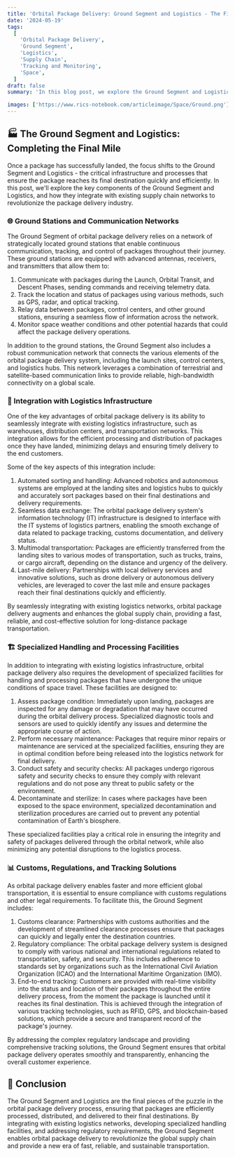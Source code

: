 ```yaml
---
title: 'Orbital Package Delivery: Ground Segment and Logistics - The Final Mile'
date: '2024-05-19'
tags:
  [
    'Orbital Package Delivery',
    'Ground Segment',
    'Logistics',
    'Supply Chain',
    'Tracking and Monitoring',
    'Space',
  ]
draft: false
summary: 'In this blog post, we explore the Ground Segment and Logistics of orbital package delivery. Learn about the critical infrastructure and processes that ensure the smooth flow of packages from the landing site to their final destinations, and discover how this innovative delivery method integrates with existing logistics networks.'

images: ['https://www.rics-notebook.com/articleimage/Space/Ground.png']
---
```


## 🏭 The Ground Segment and Logistics: Completing the Final Mile

Once a package has successfully landed, the focus shifts to the Ground Segment and Logistics - the critical infrastructure and processes that ensure the package reaches its final destination quickly and efficiently. In this post, we'll explore the key components of the Ground Segment and Logistics, and how they integrate with existing supply chain networks to revolutionize the package delivery industry.

### 🌐 Ground Stations and Communication Networks

The Ground Segment of orbital package delivery relies on a network of strategically located ground stations that enable continuous communication, tracking, and control of packages throughout their journey. These ground stations are equipped with advanced antennas, receivers, and transmitters that allow them to:

1. Communicate with packages during the Launch, Orbital Transit, and Descent Phases, sending commands and receiving telemetry data.
2. Track the location and status of packages using various methods, such as GPS, radar, and optical tracking.
3. Relay data between packages, control centers, and other ground stations, ensuring a seamless flow of information across the network.
4. Monitor space weather conditions and other potential hazards that could affect the package delivery operations.

In addition to the ground stations, the Ground Segment also includes a robust communication network that connects the various elements of the orbital package delivery system, including the launch sites, control centers, and logistics hubs. This network leverages a combination of terrestrial and satellite-based communication links to provide reliable, high-bandwidth connectivity on a global scale.

### 🏢 Integration with Logistics Infrastructure

One of the key advantages of orbital package delivery is its ability to seamlessly integrate with existing logistics infrastructure, such as warehouses, distribution centers, and transportation networks. This integration allows for the efficient processing and distribution of packages once they have landed, minimizing delays and ensuring timely delivery to the end customers.

Some of the key aspects of this integration include:

1. Automated sorting and handling: Advanced robotics and autonomous systems are employed at the landing sites and logistics hubs to quickly and accurately sort packages based on their final destinations and delivery requirements.
2. Seamless data exchange: The orbital package delivery system's information technology (IT) infrastructure is designed to interface with the IT systems of logistics partners, enabling the smooth exchange of data related to package tracking, customs documentation, and delivery status.
3. Multimodal transportation: Packages are efficiently transferred from the landing sites to various modes of transportation, such as trucks, trains, or cargo aircraft, depending on the distance and urgency of the delivery.
4. Last-mile delivery: Partnerships with local delivery services and innovative solutions, such as drone delivery or autonomous delivery vehicles, are leveraged to cover the last mile and ensure packages reach their final destinations quickly and efficiently.

By seamlessly integrating with existing logistics networks, orbital package delivery augments and enhances the global supply chain, providing a fast, reliable, and cost-effective solution for long-distance package transportation.

### 🏗️ Specialized Handling and Processing Facilities

In addition to integrating with existing logistics infrastructure, orbital package delivery also requires the development of specialized facilities for handling and processing packages that have undergone the unique conditions of space travel. These facilities are designed to:

1. Assess package condition: Immediately upon landing, packages are inspected for any damage or degradation that may have occurred during the orbital delivery process. Specialized diagnostic tools and sensors are used to quickly identify any issues and determine the appropriate course of action.
2. Perform necessary maintenance: Packages that require minor repairs or maintenance are serviced at the specialized facilities, ensuring they are in optimal condition before being released into the logistics network for final delivery.
3. Conduct safety and security checks: All packages undergo rigorous safety and security checks to ensure they comply with relevant regulations and do not pose any threat to public safety or the environment.
4. Decontaminate and sterilize: In cases where packages have been exposed to the space environment, specialized decontamination and sterilization procedures are carried out to prevent any potential contamination of Earth's biosphere.

These specialized facilities play a critical role in ensuring the integrity and safety of packages delivered through the orbital network, while also minimizing any potential disruptions to the logistics process.

### 📊 Customs, Regulations, and Tracking Solutions

As orbital package delivery enables faster and more efficient global transportation, it is essential to ensure compliance with customs regulations and other legal requirements. To facilitate this, the Ground Segment includes:

1. Customs clearance: Partnerships with customs authorities and the development of streamlined clearance processes ensure that packages can quickly and legally enter the destination countries.
2. Regulatory compliance: The orbital package delivery system is designed to comply with various national and international regulations related to transportation, safety, and security. This includes adherence to standards set by organizations such as the International Civil Aviation Organization (ICAO) and the International Maritime Organization (IMO).
3. End-to-end tracking: Customers are provided with real-time visibility into the status and location of their packages throughout the entire delivery process, from the moment the package is launched until it reaches its final destination. This is achieved through the integration of various tracking technologies, such as RFID, GPS, and blockchain-based solutions, which provide a secure and transparent record of the package's journey.

By addressing the complex regulatory landscape and providing comprehensive tracking solutions, the Ground Segment ensures that orbital package delivery operates smoothly and transparently, enhancing the overall customer experience.

## 🚀 Conclusion

The Ground Segment and Logistics are the final pieces of the puzzle in the orbital package delivery process, ensuring that packages are efficiently processed, distributed, and delivered to their final destinations. By integrating with existing logistics networks, developing specialized handling facilities, and addressing regulatory requirements, the Ground Segment enables orbital package delivery to revolutionize the global supply chain and provide a new era of fast, reliable, and sustainable transportation.
